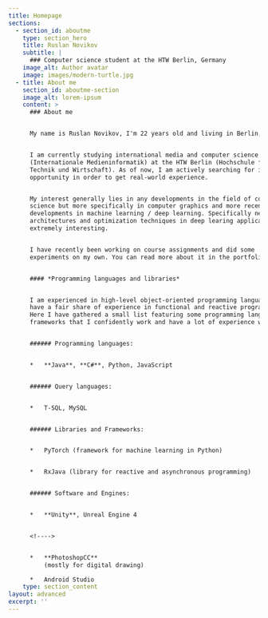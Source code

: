 ```yaml
---
title: Homepage
sections:
  - section_id: aboutme
    type: section_hero
    title: Ruslan Novikov
    subtitle: |
      ### Computer science student at the HTW Berlin, Germany
    image_alt: Author avatar
    image: images/modern-turtle.jpg
  - title: About me
    section_id: aboutme-section
    image_alt: lorem-ipsum
    content: >
      ### About me


      My name is Ruslan Novikov, I'm 22 years old and living in Berlin, Germany.


      I am currently studying international media and computer science
      (Internationale Medieninformatik) at the HTW Berlin (Hochschule für
      Technik und Wirtschaft). As of now, I am actively searching for internship
      opportunity in order to get real-world experience.


      My interest generally lies in any developments in the field of computer
      science but more specifically in computer graphics and more recently, in
      developments in machine learning / deep learning. Specifically network
      architectures and optimization techniques in deep learing applications are
      extremely interesting.


      I have recently been working on course assignments and did some
      experiments on my own. You can read more about it in the portfolio tab.


      #### *Programming languages and libraries*


      I am experienced in high-level object-oriented programming languages and
      have a fair share of experience in functional and reactive programming.
      Here I have gathered a small list featuring some programming languages and
      frameworks that I confidently work and have a lot of experience with.


      ###### Programming languages:


      *   **Java**, **C#**, Python, JavaScript


      ###### Query languages:


      *   T-SQL, MySQL


      ###### Libraries and Frameworks:


      *   PyTorch (framework for machine learning in Python)


      *   RxJava (library for reactive and asynchronous programming)


      ###### Software and Engines:


      *   **Unity**, Unreal Engine 4


      <!---->


      *   **PhotoshopCC**
          (mostly for digital drawing)

      *   Android Studio
    type: section_content
layout: advanced
excerpt: ''
---
```

